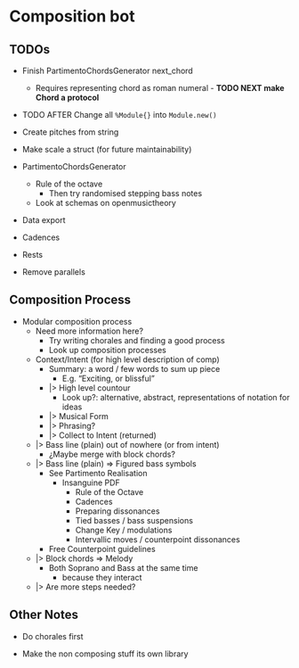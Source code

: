 # Composition bot #

## TODOs ##
- Finish PartimentoChordsGenerator next_chord
  - Requires representing chord as roman numeral - **TODO NEXT make Chord a protocol**
- TODO AFTER Change all `%Module{}` into `Module.new()`

- Create pitches from string
- Make scale a struct (for future maintainability)

- PartimentoChordsGenerator
  - Rule of the octave
    - Then try randomised stepping bass notes
  - Look at schemas on openmusictheory
- Data export
- Cadences
- Rests
- Remove parallels

## Composition Process ##

- Modular composition process
  - Need more information here?
    - Try writing chorales and finding a good process
    - Look up composition processes
  - Context/Intent (for high level description of comp)
    - Summary: a word / few words to sum up piece
      - E.g. “Exciting, or blissful”
    - |> High level countour
      - Look up?: alternative, abstract, representations of notation for
        ideas
    - |> Musical Form
    - |> Phrasing?
    - |> Collect to Intent (returned)
  - |> Bass line (plain) out of nowhere (or from intent)
    - ¿Maybe merge with block chords?
  - |> Bass line (plain) => Figured bass symbols
    - See Partimento Realisation
      - Insanguine PDF
        - Rule of the Octave
        - Cadences
        - Preparing dissonances
        - Tied basses / bass suspensions
        - Change Key / modulations
        - Intervallic moves / counterpoint dissonances
    - Free Counterpoint guidelines
  - |> Block chords => Melody
    - Both Soprano and Bass at the same time
      - because they interact
  - |> Are more steps needed?

## Other Notes ##

- Do chorales first

- Make the non composing stuff its own library
